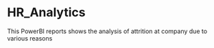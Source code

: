 # HR_Analytics
This PowerBI reports shows the analysis of attrition at company due to various reasons
